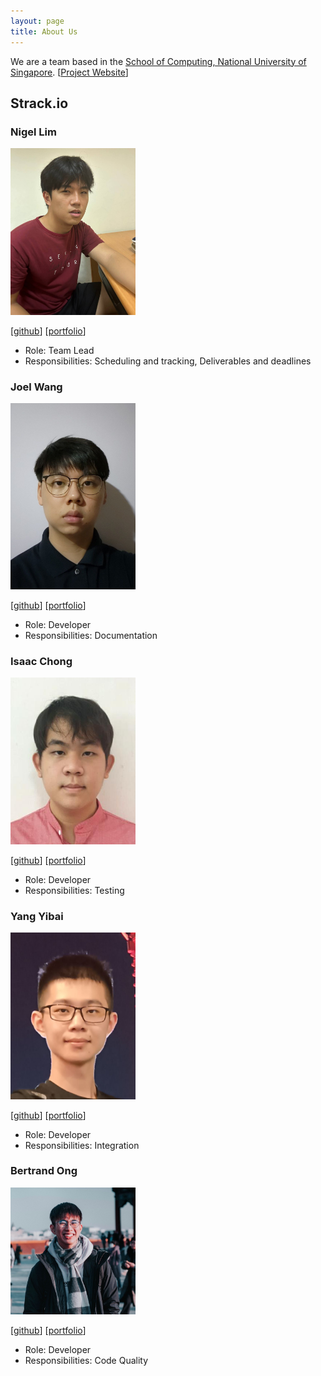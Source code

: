 ```yaml
---
layout: page
title: About Us
---
```


We are a team based in the [School of Computing, National University of Singapore](http://www.comp.nus.edu.sg).
[[Project Website](https://ay2324s2-cs2103t-t08-2.github.io/tp/)]
## Strack.io

### Nigel Lim

<img src="images/nigel27022001.png" width="200px">

[[github](https://github.com/nigel27022001)]
[[portfolio](team/nigel.md)]

* Role: Team Lead
* Responsibilities: Scheduling and tracking, Deliverables and deadlines

### Joel Wang

<img src="images/joelwang22.png.jpg" width="200px">

[[github](http://github.com/joelwang22)]
[[portfolio](team/joel.md)]

* Role: Developer
* Responsibilities: Documentation

### Isaac Chong

<img src="images/chonghaoen.png" width="200px">

[[github](http://github.com/chonghaoen)] [[portfolio](team/isaac.md)]

* Role: Developer
* Responsibilities: Testing

### Yang Yibai

<img src="images/0-yibai.png.jpg" width="200px">

[[github](http://github.com/0-yibai)]
[[portfolio](team/yibai.md)]

* Role: Developer
* Responsibilities: Integration

### Bertrand Ong

<img src="images/bertrandong.png.jpg" width="200px">

[[github](http://github.com/bertrandong)]
[[portfolio](team/bertrand.md)]

* Role: Developer
* Responsibilities: Code Quality
